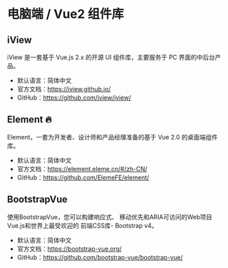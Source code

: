# 电脑端 / Vue2 组件库

## iView

iView 是一套基于 Vue.js 2.x 的开源 UI 组件库，主要服务于 PC 界面的中后台产品。

- 默认语言：简体中文
- 官方文档：https://iview.github.io/
- GitHub：https://github.com/iview/iview/

## Element 🔥

Element，一套为开发者、设计师和产品经理准备的基于 Vue 2.0 的桌面端组件库。

- 默认语言：简体中文
- 官方文档：https://element.eleme.cn/#/zh-CN/
- GitHub：https://github.com/ElemeFE/element/

## BootstrapVue

使用BootstrapVue，您可以构建响应式、 移动优先和ARIA可访问的Web项目 Vue.js和世界上最受欢迎的 前端CSS库- Bootstrap v4。

- 默认语言：简体中文
- 官方文档：https://bootstrap-vue.org/
- GitHub：https://github.com/bootstrap-vue/bootstrap-vue/
